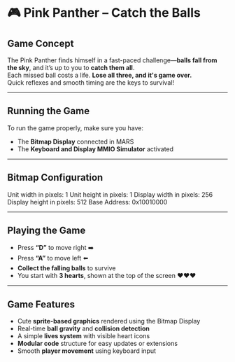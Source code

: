 # 🎮 Pink Panther – Catch the Balls

##  Game Concept

The Pink Panther finds himself in a fast-paced challenge—**balls fall from the sky**, and it’s up to you to **catch them all**.  
Each missed ball costs a life. **Lose all three, and it's game over.**  
Quick reflexes and smooth timing are the keys to survival!

---

##  Running the Game

To run the game properly, make sure you have:
- The **Bitmap Display** connected in MARS
- The **Keyboard and Display MMIO Simulator** activated

---

## Bitmap Configuration

Unit width in pixels: 1
Unit height in pixels: 1
Display width in pixels: 256
Display height in pixels: 512
Base Address: 0x10010000

---

##  Playing the Game

- Press **“D”** to move right ➡️  
- Press **“A”** to move left ⬅️  
- **Collect the falling balls** to survive  
- You start with **3 hearts**, shown at the top of the screen ❤️❤️❤️

---

##  Game Features

-  Cute **sprite-based graphics** rendered using the Bitmap Display  
-  Real-time **ball gravity** and **collision detection**  
-  A simple **lives system** with visible heart icons  
-  **Modular code** structure for easy updates or extensions  
-  Smooth **player movement** using keyboard input  
